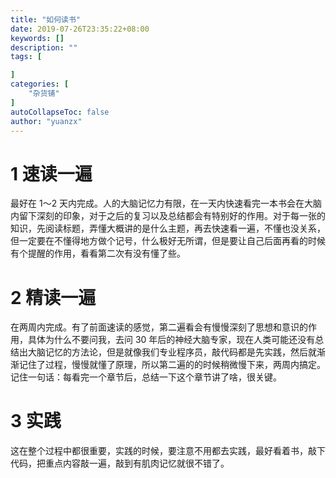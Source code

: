 ```yaml
---
title: "如何读书"
date: 2019-07-26T23:35:22+08:00
keywords: []
description: ""
tags: [

]
categories: [
    "杂货铺"
]
autoCollapseToc: false
author: "yuanzx"
---
```


# 1 速读一遍

最好在 1～2 天内完成。人的大脑记忆力有限，在一天内快速看完一本书会在大脑内留下深刻的印象，对于之后的复习以及总结都会有特别好的作用。对于每一张的知识，先阅读标题，弄懂大概讲的是什么主题，再去快速看一遍，不懂也没关系，但一定要在不懂得地方做个记号，什么极好无所谓，但是要让自己后面再看的时候有个提醒的作用，看看第二次有没有懂了些。

# 2 精读一遍

在两周内完成。有了前面速读的感觉，第二遍看会有慢慢深刻了思想和意识的作用，具体为什么不要问我，去问 30 年后的神经大脑专家，现在人类可能还没有总结出大脑记忆的方法论，但是就像我们专业程序员，敲代码都是先实践，然后就渐渐记住了过程，慢慢就懂了原理，所以第二遍的的时候稍微慢下来，两周内搞定。记住一句话：每看完一个章节后，总结一下这个章节讲了啥，很关键。

# 3 实践

这在整个过程中都很重要，实践的时候，要注意不用都去实践，最好看着书，敲下代码，把重点内容敲一遍，敲到有肌肉记忆就很不错了。